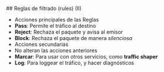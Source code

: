 ## Reglas de filtrado (rules) (II)

- Acciones principales de las Reglas
 - **Pass**: Permite el tráfico al destino
 - **Reject**: Rechaza el paquete y avisa al emisor
 - **Block**: Rechaza el paquete de manera *silenciosa*
- Acciones secundarias
 - No alteran las acciones anteriores
 - **Marcar**: Para usar con otros servicios, como **traffic shaper**
 - **Log**: Para loggear el tráfico, y hacer diagnósticos
